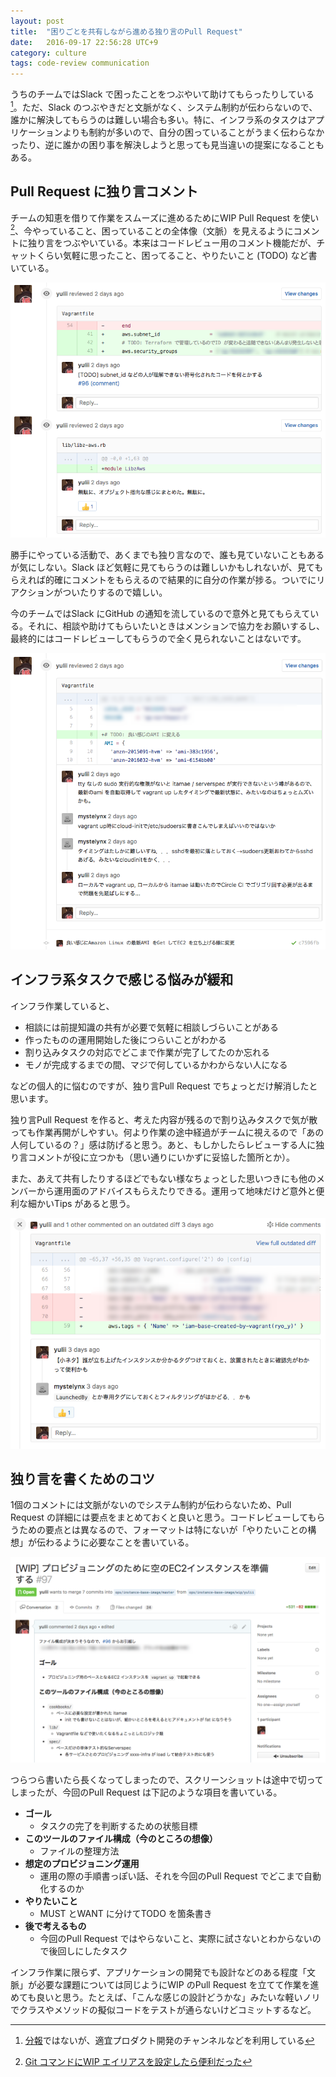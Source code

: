 ```yaml
---
layout: post
title:  "困りごとを共有しながら進める独り言のPull Request"
date:   2016-09-17 22:56:28 UTC+9
category: culture
tags: code-review communication
---
```


うちのチームではSlack で困ったことをつぶやいて助けてもらったりしている[^1]。ただ、Slack のつぶやきだと文脈がなく、システム制約が伝わらないので、誰かに解決してもらうのは難しい場合も多い。特に、インフラ系のタスクはアプリケーションよりも制約が多いので、自分の困っていることがうまく伝わらなかったり、逆に誰かの困り事を解決しようと思っても見当違いの提案になることもある。

[^1]: [分報](http://c16e.com/1511101558/)ではないが、適宜プロダクト開発のチャンネルなどを利用している


## Pull Request に独り言コメント

チームの知恵を借りて作業をスムーズに進めるためにWIP Pull Request を使い[^2]、今やっていること、困っていることの全体像（文脈）を見えるようにコメントに独り言をつぶやいている。本来はコードレビュー用のコメント機能だが、チャットくらい気軽に思ったこと、困ってること、やりたいこと (TODO) など書いている。

[^2]: [Git コマンドにWIP エイリアスを設定したら便利だった](https://yulii.github.io/git-wip-alias-20160206.html)

![PR Timeline](/img/posts/2016/2016-09-17-pr-timeline.png)


勝手にやっている活動で、あくまでも独り言なので、誰も見ていないこともあるが気にしない。Slack ほど気軽に見てもらうのは難しいかもしれないが、見てもらえれば的確にコメントをもらえるので結果的に自分の作業が捗る。ついでにリアクションがついたりするので嬉しい。

今のチームではSlack にGitHub の通知を流しているので意外と見てもらえている。それに、相談や助けてもらいたいときはメンションで協力をお願いするし、最終的にはコードレビューしてもらうので全く見られないことはないです。


![PR Timeline Comment](/img/posts/2016/2016-09-17-pr-timeline-comment1.png)


## インフラ系タスクで感じる悩みが緩和

インフラ作業していると、

- 相談には前提知識の共有が必要で気軽に相談しづらいことがある
- 作ったものの運用開始した後につらいことがわかる
- 割り込みタスクの対応でどこまで作業が完了してたのか忘れる
- モノが完成するまでの間、マジで何しているかわからない人になる

などの個人的に悩むのですが、独り言Pull Request でちょっとだけ解消したと思います。

独り言Pull Request を作ると、考えた内容が残るので割り込みタスクで気が散っても作業再開がしやすい。何より作業の途中経過がチームに視えるので「あの人何しているの？」感は防げると思う。あと、もしかしたらレビューする人に独り言コメントが役に立つかも（思い通りにいかずに妥協した箇所とか）。

また、あえて共有したりするほどでもない様なちょっとした思いつきにも他のメンバーから運用面のアドバイスもらえたりできる。運用って地味だけど意外と便利な細かいTips があると思う。

![PR Timeline Comment](/img/posts/2016/2016-09-17-pr-timeline-comment2.png)


## 独り言を書くためのコツ

1個のコメントには文脈がないのでシステム制約が伝わらないため、Pull Request の詳細には要点をまとめておくと良いと思う。コードレビューしてもらうための要点とは異なるので、フォーマットは特にないが「やりたいことの構想」が伝わるように必要なことを書いている。

![PR Timeline Description](/img/posts/2016/2016-09-17-pr-description.png)

つらつら書いたら長くなってしまったので、スクリーンショットは途中で切ってしまったが、今回のPull Request は下記のような項目を書いている。

- __ゴール__
    - タスクの完了を判断するための状態目標
- __このツールのファイル構成（今のところの想像）__
    - ファイルの整理方法
- __想定のプロビジョニング運用__
    - 運用の際の手順書っぽい話、それを今回のPull Request でどこまで自動化するのか
- __やりたいこと__
    - MUST とWANT に分けてTODO を箇条書き
- __後で考えるもの__
     - 今回のPull Request ではやらないこと、実際に試さないとわからないので後回しにしたタスク


インフラ作業に限らず、アプリケーションの開発でも設計などのある程度「文脈」が必要な課題については同じようにWIP のPull Request を立てて作業を進めても良いと思う。たとえば、「こんな感じの設計どうかな」みたいな軽いノリでクラスやメソッドの擬似コードをテストが通らないけどコミットするなど。
